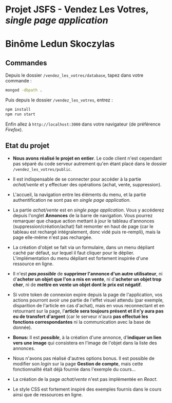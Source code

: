 # Projet JSFS - Vendez Les Votres, *single page application*

# Binôme Ledun Skoczylas

## Commandes

Depuis le dossier `/vendez_les_votres/database`,  tapez dans votre commande :

```bash
mongod -dbpath .
```

Puis depuis le dossier `/vendez_les_votres`, entrez :

```bash
npm install
npm run start
```

Enfin allez à `http://localhost:3000` dans votre navigateur (de préférence *Firefox*).

## Etat du projet

* **Nous avons réalisé le projet en entier**. Le code client n'est cependant pas séparé du code serveur autrement qu'en étant placé dans le dossier `/vendez_les_votres/public`.

* Il est indispensable de se connecter pour accéder à la partie *achat/vente* et y effectuer des opérations (achat, vente, suppression).

* L'accueil, la navigation entre les éléments du menu, et la partie authentification ne sont pas en *single page application*.

* La partie *achat/vente*  est en *single page application*. Vous y accéderez depuis l'onglet **Annonces** de la barre de navigation. Vous pourrez remarquer que chaque action mettant à jour le tableau d'annonces (suppression/création/achat) fait remonter en haut de page (car le tableau est rechargé intégralement, donc vidé puis re-rempli), mais la page elle-même n'est pas rechargée.

* La création d'objet se fait via un formulaire, dans un menu dépliant caché par défaut, sur lequel il faut cliquer pour le déplier. L'implémentation du menu dépliant est fortement inspirée d'une ressource en ligne.

* Il n'est ***pas possible*** de **supprimer l'annonce d'un autre utilisateur**, ni d'**acheter un objet que l'on a mis en vente**, ni d'**acheter un objet trop cher**, ni de **mettre en vente un objet dont le prix est négatif**.

* Si votre token de connexion expire depuis la page de l'application, vos actions pourront avoir une partie de l'effet visuel attendu (par exemple, disparition de l'article en cas d'achat), mais en vous reconnectant et en retournant sur la page, l'**article sera toujours présent et il n'y aura pas eu de transfert d'argent** (car le serveur n'aura **pas effectué les fonctions correspondantes** ni la communication avec la base de donnée).

* **Bonus:** Il est ***possible***, à la création d'une annonce, d'**indiquer un lien vers une image** qui consistera en l'image de l'objet dans la liste des annonces. 

* Nous n'avons pas réalisé d'autres options bonus. Il est possible de modifier son *login* sur la page **Gestion de compte**, mais cette fonctionnalité était déjà fournie dans l'exemple du cours...

* La création de la page *achat/vente* n'est pas implémentée en *React*.

* Le style CSS est fortement inspiré des exemples fournis dans le cours ainsi que de ressources en ligne.
